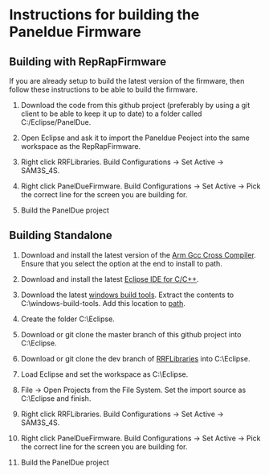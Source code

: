 # Instructions for building the Paneldue Firmware

## Building with RepRapFirmware

If you are already setup to build the latest version of the firmware, then follow these instructions to be able to build the firmware.

1. Download the code from this github project (preferably by using a git client to be able to keep it up to date) to a folder called C:/Eclipse/PanelDue.

2. Open Eclipse and ask it to import the Paneldue Peoject into the same workspace as the RepRapFirmware.

3. Right click RRFLibraries. Build Configurations -> Set Active -> SAM3S_4S.  

4. Right click PanelDueFirmware. Build Configurations -> Set Active -> Pick the correct line for the screen you are building for.  

5. Build the PanelDue project

## Building Standalone

1. Download and install the latest version of the [Arm Gcc Cross Compiler](https://developer.arm.com/tools-and-software/open-source-software/developer-tools/gnu-toolchain/gnu-rm/downloads). Ensure that you select the option at the end to install to path.

2. Download and install the latest [Eclipse IDE for C/C++](https://www.eclipse.org/downloads/packages/installer).

3. Download the latest [windows build tools](https://github.com/xpack-dev-tools/windows-build-tools-xpack/releases/). Extract the contents to C:\windows-build-tools. Add this location to [path](https://docs.alfresco.com/4.2/tasks/fot-addpath.html).  

4. Create the folder C:\Eclipse.  

5. Download or git clone the master branch of this github project into C:\Eclipse.  

6. Download or git clone the dev branch of [RRFLibraries](https://github.com/Duet3D/RRFLibraries) into C:\Eclipse.  

7. Load Eclipse and set the workspace as C:\Eclipse.  

8. File -> Open Projects from the File System. Set the import source as C:\Eclipse and finish.  

9. Right click RRFLibraries. Build Configurations -> Set Active -> SAM3S_4S.  

10. Right click PanelDueFirmware. Build Configurations -> Set Active -> Pick the correct line for the screen you are building for.  

11. Build the PanelDue project